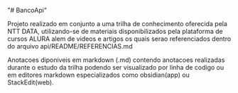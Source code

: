 "# BancoApi"

Projeto realizado em conjunto a uma trilha de conhecimento oferecida pela NTT DATA, utilizando-se de materiais
disponibilizados pela plataforma de cursos ALURA alem de videos e artigos os quais serao referenciados dentro
do arquivo api/README/REFERENCIAS.md

Anotacoes diponiveis em markdown (.md) contendo anotacoes realizadas durante o estudo da trilha
podendo ser visualizado por linha de codigo ou em editores markdown especializados como obsidian(app)
ou StackEdit(web).
